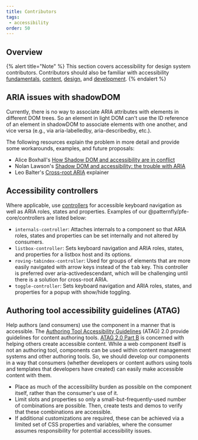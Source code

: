 ```yaml
---
title: Contributors
tags: 
 - accessibility
order: 50
---
```


## Overview

{% alert title="Note" %}
This section covers accessibility for design system contributors. Contributors should also be familiar with accessibility [fundamentals](../), [content](../content), [design](../design), and [development](../design).
{% endalert %}

## ARIA issues with shadowDOM

Currently, there is no way to associate ARIA attributes with elements in different DOM trees. So an element in light DOM can't use the ID reference of an element in shadowDOM to associate elements with one another, and vice versa (e.g., via aria-labelledby, aria-describedby, etc.).

The following resources explain the problem in more detail and provide some workarounds, examples, and future proposals:
- Alice Boxhall's [How Shadow DOM and accessibility are in conflict](https://alice.pages.igalia.com/blog/how-shadow-dom-and-accessibility-are-in-conflict/)
- Nolan Lawson's [Shadow DOM and accessibility: the trouble with ARIA](https://nolanlawson.com/2022/11/28/shadow-dom-and-accessibility-the-trouble-with-aria/)
- Leo Balter's [Cross-root ARIA](https://github.com/leobalter/cross-root-aria-delegation/blob/main/explainer.md) explainer

## Accessibility controllers

Where applicable, use [controllers](https://lit.dev/docs/api/controllers/) for accessible keyboard navigation as well as ARIA roles, states and properties. Examples of our @patternfly/pfe-core/controllers are listed below:
- `internals-controller`: Attaches internals to a component so that ARIA roles, states and properties can be set internally and not altered by consumers.
- `listbox-controller`: Sets keyboard navigation and ARIA roles, states, and properties for a listbox host and its options.
- `roving-tabindex-controller`: Used for groups of elements that are more easily navigated with arrow keys instead of the <kbd>tab</kbd> key. This controller is preferred over aria-activedescendant, which will be challenging until there is a solution for cross-root ARIA.
- `toggle-controller`: Sets keyboard navigation and ARIA roles, states, and properties for a popup with show/hide toggling.


## Authoring tool accessibility guidelines (ATAG)

Help authors (and consumers) use the component in a manner that is accessible. The [Authoring Tool Accessibility Guidelines](https://www.w3.org/WAI/standards-guidelines/atag/) (ATAG) 2.0 provide guidelines for content authoring tools. [ATAG 2.0 Part B](https://www.w3.org/TR/ATAG20/#part_b) is concerned with helping others create accessible content. While a web component itself is not an authoring tool, components can be used within content management systems and other authoring tools. So, we should develop our components in a way that consumers (whether developers or content authors using tools and templates that developers have created) can easily make accessible content with them. 
- Place as much of the accessibility burden as possible on the component itself, rather than the consumer's use of it. 
- Limit slots and properties so only a small-but-frequently-used number of combinations are possible. Then, create tests and demos to verify that these combinations are accessible.
- If additional customizations are required, these can be achieved via a limited set of CSS properties and variables, where the consumer assumes responsibility for potential accessibility issues.
